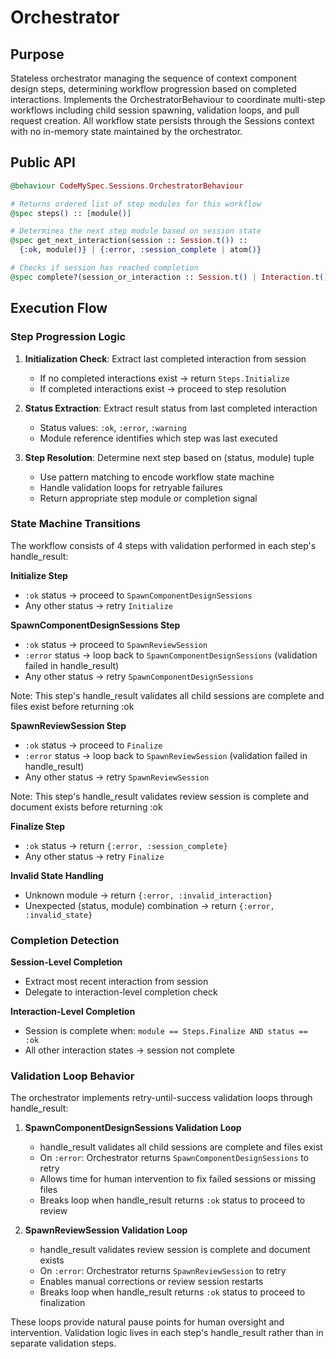 # Orchestrator

## Purpose

Stateless orchestrator managing the sequence of context component design steps, determining workflow progression based on completed interactions. Implements the OrchestratorBehaviour to coordinate multi-step workflows including child session spawning, validation loops, and pull request creation. All workflow state persists through the Sessions context with no in-memory state maintained by the orchestrator.

## Public API

```elixir
@behaviour CodeMySpec.Sessions.OrchestratorBehaviour

# Returns ordered list of step modules for this workflow
@spec steps() :: [module()]

# Determines the next step module based on session state
@spec get_next_interaction(session :: Session.t()) ::
  {:ok, module()} | {:error, :session_complete | atom()}

# Checks if session has reached completion
@spec complete?(session_or_interaction :: Session.t() | Interaction.t()) :: boolean()
```

## Execution Flow

### Step Progression Logic

1. **Initialization Check**: Extract last completed interaction from session
   - If no completed interactions exist → return `Steps.Initialize`
   - If completed interactions exist → proceed to step resolution

2. **Status Extraction**: Extract result status from last completed interaction
   - Status values: `:ok`, `:error`, `:warning`
   - Module reference identifies which step was last executed

3. **Step Resolution**: Determine next step based on (status, module) tuple
   - Use pattern matching to encode workflow state machine
   - Handle validation loops for retryable failures
   - Return appropriate step module or completion signal

### State Machine Transitions

The workflow consists of 4 steps with validation performed in each step's handle_result:

**Initialize Step**
- `:ok` status → proceed to `SpawnComponentDesignSessions`
- Any other status → retry `Initialize`

**SpawnComponentDesignSessions Step**
- `:ok` status → proceed to `SpawnReviewSession`
- `:error` status → loop back to `SpawnComponentDesignSessions` (validation failed in handle_result)
- Any other status → retry `SpawnComponentDesignSessions`

Note: This step's handle_result validates all child sessions are complete and files exist before returning :ok

**SpawnReviewSession Step**
- `:ok` status → proceed to `Finalize`
- `:error` status → loop back to `SpawnReviewSession` (validation failed in handle_result)
- Any other status → retry `SpawnReviewSession`

Note: This step's handle_result validates review session is complete and document exists before returning :ok

**Finalize Step**
- `:ok` status → return `{:error, :session_complete}`
- Any other status → retry `Finalize`

**Invalid State Handling**
- Unknown module → return `{:error, :invalid_interaction}`
- Unexpected (status, module) combination → return `{:error, :invalid_state}`

### Completion Detection

**Session-Level Completion**
- Extract most recent interaction from session
- Delegate to interaction-level completion check

**Interaction-Level Completion**
- Session is complete when: `module == Steps.Finalize AND status == :ok`
- All other interaction states → session not complete

### Validation Loop Behavior

The orchestrator implements retry-until-success validation loops through handle_result:

1. **SpawnComponentDesignSessions Validation Loop**
   - handle_result validates all child sessions are complete and files exist
   - On `:error`: Orchestrator returns `SpawnComponentDesignSessions` to retry
   - Allows time for human intervention to fix failed sessions or missing files
   - Breaks loop when handle_result returns `:ok` status to proceed to review

2. **SpawnReviewSession Validation Loop**
   - handle_result validates review session is complete and document exists
   - On `:error`: Orchestrator returns `SpawnReviewSession` to retry
   - Enables manual corrections or review session restarts
   - Breaks loop when handle_result returns `:ok` status to proceed to finalization

These loops provide natural pause points for human oversight and intervention. Validation logic lives in each step's handle_result rather than in separate validation steps.
